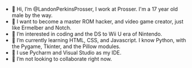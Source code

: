 - 👋 Hi, I’m @LandonPerkinsProsser, I work at Prosser. I'm a 17 year old male by the way.
- 🧠 I want to become a master ROM hacker, and video game creator, just like Ermelber and Notch.
- 👀 I’m interested in coding and the DS to Wii U era of Nintendo.
- 🌱 I’m currently learning HTML, CSS, and Javascript. I know Python, with the Pygame, Tkinter, and the Pillow modules.
- 📝 I use Pycharm and Visual Studio as my IDE.
- 💞️ I’m not looking to collaborate right now.

<!---
LandonPerkinsProsser/LandonPerkinsProsser is a ✨ special ✨ repository because its `README.md` (this file) appears on your GitHub profile.
You can click the Preview link to take a look at your changes.
--->
